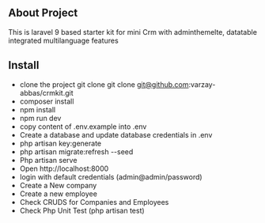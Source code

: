 ## About Project

This is laravel 9 based starter kit for mini Crm with adminthemelte, datatable integrated multilanguage features

## Install

-   clone the project git clone git clone git@github.com:varzay-abbas/crmkit.git
-   composer install
-   npm install
-   npm run dev
-   copy content of .env.example into .env
-   Create a database and update database credentials in .env
-   php artisan key:generate
-   php artisan migrate:refresh --seed
-   Php artisan serve
-   Open http://localhost:8000
-   login with default credentials (admin@admin/password)
-   Create a New company
-   Create a new employee
-   Check CRUDS for Companies and Employees
-   Check Php Unit Test (php artisan test)
